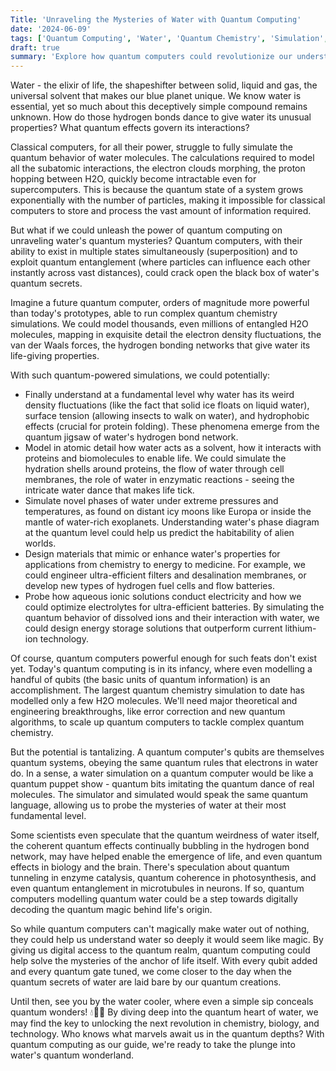 ```yaml
---
Title: 'Unraveling the Mysteries of Water with Quantum Computing'
date: '2024-06-09'
tags: ['Quantum Computing', 'Water', 'Quantum Chemistry', 'Simulation', 'Hydrogen Bonding', 'Quantum Effects', 'Quantum Entanglement']
draft: true
summary: 'Explore how quantum computers could revolutionize our understanding of water by enabling detailed simulations of its quantum behavior. From unraveling the secrets of hydrogen bonding to designing novel materials and investigating the quantum origins of life, quantum computing promises to shed new light on the most essential compound on Earth.'
---
```


Water - the elixir of life, the shapeshifter between solid, liquid and gas, the universal solvent that makes our blue planet unique. We know water is essential, yet so much about this deceptively simple compound remains unknown. How do those hydrogen bonds dance to give water its unusual properties? What quantum effects govern its interactions? 

Classical computers, for all their power, struggle to fully simulate the quantum behavior of water molecules. The calculations required to model all the subatomic interactions, the electron clouds morphing, the proton hopping between H2O, quickly become intractable even for supercomputers. This is because the quantum state of a system grows exponentially with the number of particles, making it impossible for classical computers to store and process the vast amount of information required.

But what if we could unleash the power of quantum computing on unraveling water's quantum mysteries? Quantum computers, with their ability to exist in multiple states simultaneously (superposition) and to exploit quantum entanglement (where particles can influence each other instantly across vast distances), could crack open the black box of water's quantum secrets.

Imagine a future quantum computer, orders of magnitude more powerful than today's prototypes, able to run complex quantum chemistry simulations. We could model thousands, even millions of entangled H2O molecules, mapping in exquisite detail the electron density fluctuations, the van der Waals forces, the hydrogen bonding networks that give water its life-giving properties.

With such quantum-powered simulations, we could potentially:

- Finally understand at a fundamental level why water has its weird density fluctuations (like the fact that solid ice floats on liquid water), surface tension (allowing insects to walk on water), and hydrophobic effects (crucial for protein folding). These phenomena emerge from the quantum jigsaw of water's hydrogen bond network.
- Model in atomic detail how water acts as a solvent, how it interacts with proteins and biomolecules to enable life. We could simulate the hydration shells around proteins, the flow of water through cell membranes, the role of water in enzymatic reactions - seeing the intricate water dance that makes life tick.  
- Simulate novel phases of water under extreme pressures and temperatures, as found on distant icy moons like Europa or inside the mantle of water-rich exoplanets. Understanding water's phase diagram at the quantum level could help us predict the habitability of alien worlds.
- Design materials that mimic or enhance water's properties for applications from chemistry to energy to medicine. For example, we could engineer ultra-efficient filters and desalination membranes, or develop new types of hydrogen fuel cells and flow batteries.
- Probe how aqueous ionic solutions conduct electricity and how we could optimize electrolytes for ultra-efficient batteries. By simulating the quantum behavior of dissolved ions and their interaction with water, we could design energy storage solutions that outperform current lithium-ion technology.

Of course, quantum computers powerful enough for such feats don't exist yet. Today's quantum computing is in its infancy, where even modelling a handful of qubits (the basic units of quantum information) is an accomplishment. The largest quantum chemistry simulation to date has modelled only a few H2O molecules. We'll need major theoretical and engineering breakthroughs, like error correction and new quantum algorithms, to scale up quantum computers to tackle complex quantum chemistry.

But the potential is tantalizing. A quantum computer's qubits are themselves quantum systems, obeying the same quantum rules that electrons in water do. In a sense, a water simulation on a quantum computer would be like a quantum puppet show - quantum bits imitating the quantum dance of real molecules. The simulator and simulated would speak the same quantum language, allowing us to probe the mysteries of water at their most fundamental level.

Some scientists even speculate that the quantum weirdness of water itself, the coherent quantum effects continually bubbling in the hydrogen bond network, may have helped enable the emergence of life, and even quantum effects in biology and the brain. There's speculation about quantum tunneling in enzyme catalysis, quantum coherence in photosynthesis, and even quantum entanglement in microtubules in neurons. If so, quantum computers modelling quantum water could be a step towards digitally decoding the quantum magic behind life's origin.

So while quantum computers can't magically make water out of nothing, they could help us understand water so deeply it would seem like magic. By giving us digital access to the quantum realm, quantum computing could help solve the mysteries of the anchor of life itself. With every qubit added and every quantum gate tuned, we come closer to the day when the quantum secrets of water are laid bare by our quantum creations.

Until then, see you by the water cooler, where even a simple sip conceals quantum wonders! 💧🌊🔬
By diving deep into the quantum heart of water, we may find the key to unlocking the next revolution in chemistry, biology, and technology. Who knows what marvels await us in the quantum depths? With quantum computing as our guide, we're ready to take the plunge into water's quantum wonderland.